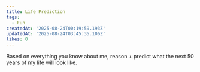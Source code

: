 ```yaml
---
title: Life Prediction
tags:
  - Fun
createdAt: '2025-08-24T00:19:59.193Z'
updatedAt: '2025-08-24T03:45:35.106Z'
likes: 0
---
```

Based on everything you know about me, reason + predict what the next 50 years of my life will look like.

